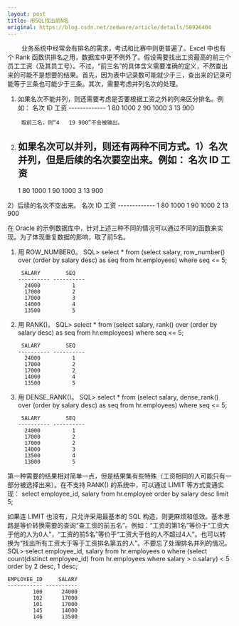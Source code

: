 ```yaml
---
layout: post
title: 用SQL找出前N名
original: https://blog.csdn.net/zedware/article/details/50926404
---
```

        业务系统中经常会有排名的需求，考试和比赛中则更普遍了。Excel 中也有个 Rank 函数供排名之用，数据库中更不例外了。假设需要找出工资最高的前三个员工工资（及其员工号）。不过，“前三名”的具体含义需要准确的定义，不然查出来的可能不是想要的结果。首先，因为表中记录数可能就少于三，查出来的记录可能等于三条也可能少于三条。其次，需要考虑并列名次的处理。
1. 如果名次不能并列，则还需要考虑是否要根据工资之外的列来区分排名。例如：	     名次 ID 工资
	     -------------
	      1   80 1000
	      2   90 1000
	      3   13 900
	    
	    取前三名，则“4   19 900”不会被输出。
	

2. 如果名次可以并列，则还有两种不同方式。1）名次并列，但是后续的名次要空出来。例如：
	名次 ID 工资
	-------------
	 1   80 1000
	 1   90 1000
	 3   13 900
	
2）后续的名次不空出来。
	名次 ID 工资
	-------------
	 1   80 1000
	 1   90 1000
	 2   13 900
	


在 Oracle 的示例数据库中，针对上述三种不同的情况可以通过不同的函数来实现。为了体现重复数据的影响，取了前5名。
1. 用 ROW_NUMBER()。	SQL> select * from (select salary, row_number() over (order by salary desc) as seq from hr.employees) where seq <= 5;
	
		SALARY        SEQ
	   ---------- ----------
		 24000          1
		 17000          2
		 17000          3
		 14000          4
		 13500          5
	

2. 用 RANK()。	SQL> select * from (select salary, rank() over (order by salary desc) as seq from hr.employees) where seq <= 5;
	
		SALARY        SEQ
	   ---------- ----------
		 24000          1
		 17000          2
		 17000          2
		 14000          4
		 13500          5
	

3. 用 DENSE_RANK()。	SQL> select * from (select salary, dense_rank() over (order by salary desc) as seq from hr.employees) where seq <= 5;
	
		SALARY        SEQ
	   ---------- ----------
		 24000          1
		 17000          2
		 17000          2
		 14000          3
		 13500          4
		 13000          5
	


第一种需要的结果相对简单一点，但是结果集有些特殊（工资相同的人可能只有一部分被选择出来）。在不支持 RANK() 的系统中，可以通过 LIMIT 等方式变通实现：
	select employee_id, salary from hr.employee order by salary desc limit 5;
	
如果连 LIMIT 也没有，只允许采用最基本的 SQL 构造，则更麻烦和低效。基本思路是等价转换需要的查询“查工资的前五名”。例如：“工资的第1名”等价于“工资大于他的人为0人”，“工资的前5名”等价于“工资大于他的人不超过4人”。也可以转换为“找出所有工资大于等于工资排名第五的人”。不要忘了处理排名并列的情况。
	SQL> select employee_id, salary from hr.employees o where (select count(distinct employee_id) from hr.employees where salary > o.salary) < 5 order by 2 desc, 1 desc;
	
	EMPLOYEE_ID     SALARY
	----------- ----------
	        100      24000
	        102      17000
	        101      17000
	        145      14000
	        146      13500
	


